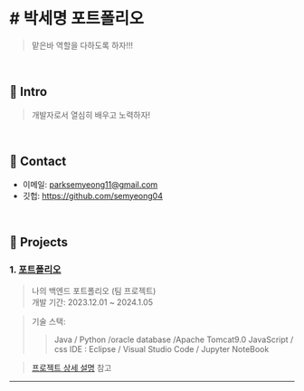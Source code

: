 # # 박세명 포트폴리오
> 맡은바 역할을 다하도록 하자!!!
</br>

## :pushpin: Intro
> 개발자로서 열심히 배우고 노력하자!

</br>

## :pushpin: Contact
- 이메일: parksemyeong11@gmail.com 
- 깃헙: https://github.com/semyeong04

</br>

## :pushpin: Projects
### 1. [포트폴리오](https://github.com/SMHRD-2021-KDT-AI-16/EarlyRepo.git)
>나의 백엔드 포트폴리오 (팀 프로젝트)  
>개발 기간: 2023.12.01 ~ 2024.1.05  
  
>기술 스택:
>> Java / Python /oracle database /Apache Tomcat9.0 
>> JavaScript / css
> IDE :
Eclipse / Visual Studio Code / Jupyter NoteBook

>[프로젝트 상세 설명](https://github.com/SMHRD-2021-KDT-AI-16/EarlyRepo.git) 참고

---


